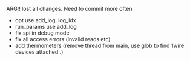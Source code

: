 ARG!! lost all changes. Need to commit more often

- opt use add_log, log_idx
- run_params use add_log
- fix spi in debug mode
- fix all access errors (invalid reads etc)
- add thermometers (remove thread from main, use glob to find 1wire devices
  attached..)

